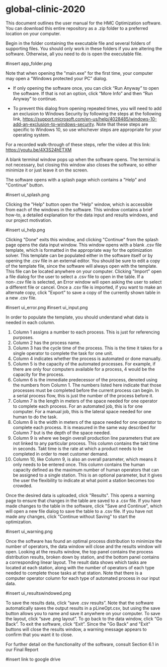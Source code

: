 # global-clinic-2020

This document outlines the user manual for the HMC Optimization software. You can download this entire repository as a .zip folder to a preferred location on your computer.

Begin in the folder containing the executable file and several folders of supporting files. You should only work in these folders if you are altering the software. Otherwise, all you need to do is open the executable file. 

#insert app_folder.png

Note that when opening the "main.exe" for the first time, your computer may open a “Windows protected your PC” dialog. 

* If only opening the software once, you can click “Run Anyway” to open the software. If that is not an option, click “More Info” and then “Run Anyway” to continue. 

* To prevent this dialog from opening repeated times, you will need to add an exclusion to Windows Security by following the steps at the following link, <https://support.microsoft.com/en-us/help/4028485/windows-10-add-an-exclusion-to-windows-security>. 
Note that these steps are specific to Windows 10, so use whichever steps are appropriate for your operating system.


For a recorded walk-through of these steps, refer the video at this link: <https://youtu.be/4X3S24hETXM>

A blank terminal window pops up when the software opens. The terminal is not necessary, but closing this window also closes the software, so either minimize it or just leave it on the screen.

The software opens with a splash page which contains a "Help" and "Continue" button. 

#insert ui_splash.png

Clicking the "Help" button open the "Help" window, which is accessible from each of the windows in the software. This window contains a brief how-to, a detailed explanation for the data input and results windows, and our project motivation. 

#insert ui_help.png

Clicking "Done" exits this window, and clicking "Continue" from the splash page opens the data input window. This window opens with a blank .csv file template, which is formatted in the appropriate way for the optimization solver. This template can be populated either in the software itself or by opening the .csv file in an external editor. You should be sure to edit a copy of the template file, since the software will always open with the template. This file can be located anywhere on your computer. Clicking "Import" open a file dialog for the user to select a .csv file to open in the table. If a non-.csv file is selected, an Error window will open asking the user to select a different file or cancel. Once a .csv file is imported, if you want to make an alternate copy, click "Export" to save a copy of the currently shown table in a new .csv file. 

#insert ui_error.png
#insert ui_input.png

In order to populate the template, you should understand what data is needed in each column.
1. Column 1 assigns a number to each process. This is just for referencing purposes.
2. Column 2 has the process name.
3. Column 3 has the cycle time of the process. This is the time it takes for a single operator to complete the task for one unit.
4. Column 4 indicates whether the process is automated or done manually.
5. Column 5 is the capacity of the automated processes. For example, if there are only four computers available for a process, 4 would be the capacity for the process.
6. Column 6 is the immediate predecessor of the process, denoted using the numbers from Column 1. The numbers listed here indicate that those processes must be completed before the current process can begin. In a serial process flow, this is just the number of the process before it.
7. Column 7 is the length in meters of the space needed for one operator to complete each process. For an automated job, this is for one computer. For a manual job, this is the lateral space needed for one human to do the task.
8. Column 8 is the width in meters of the space needed for one operator to complete each process. It is measured in the same way described for Column 7 but is the depth of the space needed.
9. Column 9 is where we begin overall production line parameters that are not linked to any particular process. This column contains the takt time in seconds. Takt time is the rate at which a product needs to be completed in order to meet customer demand.
10. Column 10, like Column 9, is also an overall parameter, which means it only needs to be entered once. This column contains the human capacity defined as the maximum number of human operators that can be assigned to a single station. This is an optional parameter, but it gives the user the flexibility to indicate at what point a station becomes too crowded.


Once the desired data is uploaded, click "Results". This opens a warning page to ensure that changes in the table are saved to a .csv file. If you have made changes to the table in the software, click "Save and Continue", which will open a new file dialog to save the table to a .csv file. If you have not made any changes, click "Continue without Saving" to start the optimization.

#insert ui_warning.png

Once the software has found an optimal process distribution to minimize the number of operators, the data window will close and the results window will open. Looking at the results window, the top panel contains the process distribution results, broken down by station, and the bottom panel contains a corresponding linear layout. The result data shows which tasks are located at each station, along with the number of operators of each type needed to complete those tasks at that station. Note that there is a computer operator column for each type of automated process in our input data.

#insert ui_resultswindowed.png 

To save the results data, click “save .csv results”. Note that the software automatically saves the output results in a pLineOpt.csv, but using the save button allows you to name and save it anywhere on your computer. To save the layout, click “save .png layout”. To go back to the data window, click “Go Back”. To exit the software, click “Exit”. Since the "Go Back" and "Exit" buttons will close the results window, a warning message appears to confirm that you want it to close. 

For further detail on the functionality of the software, consult Section 6.1 in our Final Report 

#insert link to google drive
